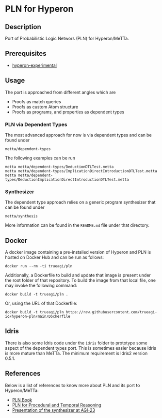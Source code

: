 # PLN for Hyperon

## Description

Port of Probabilistic Logic Networs (PLN) for Hyperon/MeTTa.

## Prerequisites

- [hyperon-experimental](https://github.com/trueagi-io/hyperon-experimental)

## Usage

The port is approached from different angles which are

- Proofs as match queries
- Proofs as custom Atom structure
- Proofs as programs, and properties as dependent types

### PLN via Dependent Types

The most advanced approach for now is via dependent types and can be
found under

```
metta/dependent-types
```

The following examples can be run

```
metta metta/dependent-types/DeductionDTLTest.metta
metta metta/dependent-types/ImplicationDirectIntroductionDTLTest.metta
metta metta/dependent-types/DeductionImplicationDirectIntroductionDTLTest.metta
```

### Synthesizer

The dependent type approach relies on a generic program synthesizer
that can be found under

```
metta/synthesis
```

More information can be found in the `README.md` file under that
directory.

## Docker

A docker image containing a pre-installed version of Hyperon and PLN
is hosted on Docker Hub and can be run as follows:
```
docker run --rm -ti trueagi/pln
```

Additionally, a Dockerfile to build and update that image is present
under the root folder of that repository.  To build the image from
that local file, one may invoke the following command:
```
docker build -t trueagi/pln .
```

Or, using the URL of that Dockerfile:
```
docker build -t trueagi/pln https://raw.githubusercontent.com/trueagi-io/hyperon-pln/main/Dockerfile
```

## Idris

There is also some Idris code under the `idris` folder to prototype
some aspect of the dependent types port.  This is sometimes easier
because Idris is more mature than MeTTa.  The minimum requirement is
Idris2 version 0.5.1.

## References

Below is a list of references to know more about PLN and its port to
Hyperon/MeTTa:

- [PLN Book](https://link.springer.com/book/10.1007/978-0-387-76872-4)
- [PLN for Procedural and Temporal Reasoning](https://www.researchgate.net/publication/370994045_Probabilistic_Logic_Networks_for_Temporal_and_Procedural_Reasoning)
- [Presentation of the synthesizer at AGI-23](https://odysee.com/@ngeiswei:d/AGI-23---Program-Synthesis-and-Chaining-with-MeTTa:3)
